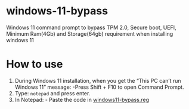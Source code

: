 # windows-11-bypass
Windows 11 command prompt to bypass TPM 2.0, Secure boot, UEFI, Minimum Ram(4Gb) and Storage(64gb) requirement when installing windows 11

# How to use

1. During Windows 11 installation, when you get the “This PC can’t run Windows 11” message:
    -Press Shift + F10 to open Command Prompt.
2. Type:
    ``` notepad ```
   and press enter.
4. In Notepad:
       - Paste the code in [windows11-bypass.reg](./windows11-bypass.reg)
